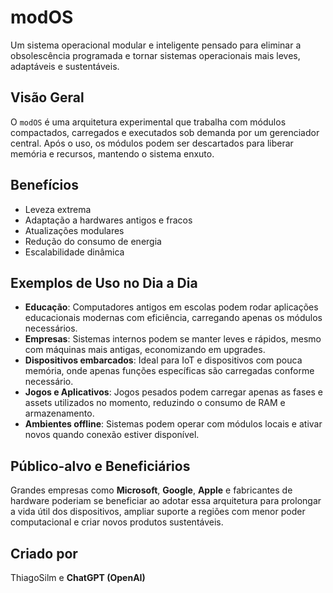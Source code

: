 # modOS

Um sistema operacional modular e inteligente pensado para eliminar a obsolescência programada e tornar sistemas operacionais mais leves, adaptáveis e sustentáveis.

## Visão Geral

O `modOS` é uma arquitetura experimental que trabalha com módulos compactados, carregados e executados sob demanda por um gerenciador central. Após o uso, os módulos podem ser descartados para liberar memória e recursos, mantendo o sistema enxuto.

## Benefícios

- Leveza extrema
- Adaptação a hardwares antigos e fracos
- Atualizações modulares
- Redução do consumo de energia
- Escalabilidade dinâmica

## Exemplos de Uso no Dia a Dia

- **Educação**: Computadores antigos em escolas podem rodar aplicações educacionais modernas com eficiência, carregando apenas os módulos necessários.
- **Empresas**: Sistemas internos podem se manter leves e rápidos, mesmo com máquinas mais antigas, economizando em upgrades.
- **Dispositivos embarcados**: Ideal para IoT e dispositivos com pouca memória, onde apenas funções específicas são carregadas conforme necessário.
- **Jogos e Aplicativos**: Jogos pesados podem carregar apenas as fases e assets utilizados no momento, reduzindo o consumo de RAM e armazenamento.
- **Ambientes offline**: Sistemas podem operar com módulos locais e ativar novos quando conexão estiver disponível.

## Público-alvo e Beneficiários

Grandes empresas como **Microsoft**, **Google**, **Apple** e fabricantes de hardware poderiam se beneficiar ao adotar essa arquitetura para prolongar a vida útil dos dispositivos, ampliar suporte a regiões com menor poder computacional e criar novos produtos sustentáveis.

## Criado por

ThiagoSilm e **ChatGPT (OpenAI)**
